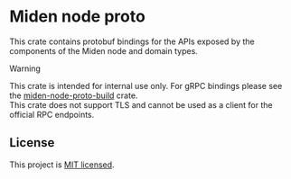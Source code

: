 # Miden node proto

This crate contains protobuf bindings for the APIs exposed by the components of the Miden node and domain types.

> [!WARNING]
> This crate is intended for internal use only. For gRPC bindings please see the [miden-node-proto-build](../../proto/README.md) crate.\
> This crate does not support TLS and cannot be used as a client for the official RPC endpoints.

## License
This project is [MIT licensed](../../LICENSE).
